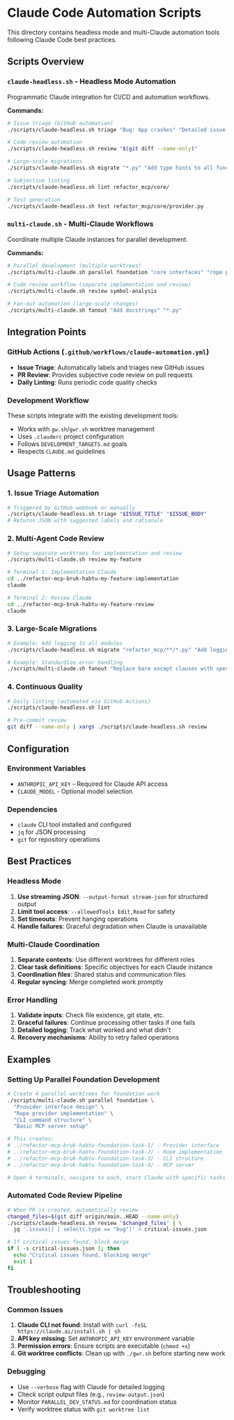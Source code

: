 # Claude Code Automation Scripts

This directory contains headless mode and multi-Claude automation tools following Claude Code best practices.

## Scripts Overview

### `claude-headless.sh` - Headless Mode Automation
Programmatic Claude integration for CI/CD and automation workflows.

**Commands:**
```bash
# Issue triage (GitHub automation)
./scripts/claude-headless.sh triage "Bug: App crashes" "Detailed issue description"

# Code review automation  
./scripts/claude-headless.sh review "$(git diff --name-only)"

# Large-scale migrations
./scripts/claude-headless.sh migrate "*.py" "Add type hints to all functions"

# Subjective linting
./scripts/claude-headless.sh lint refactor_mcp/core/

# Test generation
./scripts/claude-headless.sh test refactor_mcp/core/provider.py
```

### `multi-claude.sh` - Multi-Claude Workflows
Coordinate multiple Claude instances for parallel development.

**Commands:**
```bash
# Parallel development (multiple worktrees)
./scripts/multi-claude.sh parallel foundation "core interfaces" "rope provider" "cli commands"

# Code review workflow (separate implementation and review)
./scripts/multi-claude.sh review symbol-analysis

# Fan-out automation (large-scale changes)
./scripts/multi-claude.sh fanout "Add docstrings" "*.py"
```

## Integration Points

### GitHub Actions (`.github/workflows/claude-automation.yml`)
- **Issue Triage**: Automatically labels and triages new GitHub issues
- **PR Review**: Provides subjective code review on pull requests  
- **Daily Linting**: Runs periodic code quality checks

### Development Workflow
These scripts integrate with the existing development tools:
- Works with `gw.sh`/`gwr.sh` worktree management
- Uses `.clauderc` project configuration
- Follows `DEVELOPMENT_TARGETS.md` goals
- Respects `CLAUDE.md` guidelines

## Usage Patterns

### 1. Issue Triage Automation
```bash
# Triggered by GitHub webhook or manually
./scripts/claude-headless.sh triage "$ISSUE_TITLE" "$ISSUE_BODY"
# Returns JSON with suggested labels and rationale
```

### 2. Multi-Agent Code Review
```bash
# Setup separate worktrees for implementation and review
./scripts/multi-claude.sh review my-feature

# Terminal 1: Implementation Claude
cd ../refactor-mcp-bruk-habtu-my-feature-implementation
claude

# Terminal 2: Review Claude  
cd ../refactor-mcp-bruk-habtu-my-feature-review
claude
```

### 3. Large-Scale Migrations
```bash
# Example: Add logging to all modules
./scripts/claude-headless.sh migrate "refactor_mcp/**/*.py" "Add logging import and logger setup to each module"

# Example: Standardize error handling
./scripts/multi-claude.sh fanout "Replace bare except clauses with specific exceptions" "*.py"
```

### 4. Continuous Quality
```bash
# Daily linting (automated via GitHub Actions)
./scripts/claude-headless.sh lint

# Pre-commit review
git diff --name-only | xargs ./scripts/claude-headless.sh review
```

## Configuration

### Environment Variables
- `ANTHROPIC_API_KEY` - Required for Claude API access
- `CLAUDE_MODEL` - Optional model selection

### Dependencies
- `claude` CLI tool installed and configured
- `jq` for JSON processing
- `git` for repository operations

## Best Practices

### Headless Mode
1. **Use streaming JSON**: `--output-format stream-json` for structured output
2. **Limit tool access**: `--allowedTools Edit,Read` for safety
3. **Set timeouts**: Prevent hanging operations
4. **Handle failures**: Graceful degradation when Claude is unavailable

### Multi-Claude Coordination
1. **Separate contexts**: Use different worktrees for different roles
2. **Clear task definitions**: Specific objectives for each Claude instance
3. **Coordination files**: Shared status and communication files
4. **Regular syncing**: Merge completed work promptly

### Error Handling
1. **Validate inputs**: Check file existence, git state, etc.
2. **Graceful failures**: Continue processing other tasks if one fails
3. **Detailed logging**: Track what worked and what didn't
4. **Recovery mechanisms**: Ability to retry failed operations

## Examples

### Setting Up Parallel Foundation Development
```bash
# Create 4 parallel worktrees for foundation work
./scripts/multi-claude.sh parallel foundation \
  "Provider interface design" \
  "Rope provider implementation" \
  "CLI command structure" \
  "Basic MCP server setup"

# This creates:
# ../refactor-mcp-bruk-habtu-foundation-task-1/ - Provider interface
# ../refactor-mcp-bruk-habtu-foundation-task-2/ - Rope implementation  
# ../refactor-mcp-bruk-habtu-foundation-task-3/ - CLI structure
# ../refactor-mcp-bruk-habtu-foundation-task-4/ - MCP server

# Open 4 terminals, navigate to each, start Claude with specific tasks
```

### Automated Code Review Pipeline
```bash
# When PR is created, automatically review
changed_files=$(git diff origin/main..HEAD --name-only)
./scripts/claude-headless.sh review "$changed_files" | \
  jq '.issues[] | select(.type == "bug")' > critical-issues.json

# If critical issues found, block merge
if [ -s critical-issues.json ]; then
  echo "Critical issues found, blocking merge"
  exit 1
fi
```

## Troubleshooting

### Common Issues
1. **Claude CLI not found**: Install with `curl -fsSL https://claude.ai/install.sh | sh`
2. **API key missing**: Set `ANTHROPIC_API_KEY` environment variable
3. **Permission errors**: Ensure scripts are executable (`chmod +x`)
4. **Git worktree conflicts**: Clean up with `./gwr.sh` before starting new work

### Debugging
- Use `--verbose` flag with Claude for detailed logging
- Check script output files (e.g., `review-output.json`)
- Monitor `PARALLEL_DEV_STATUS.md` for coordination status
- Verify worktree status with `git worktree list`